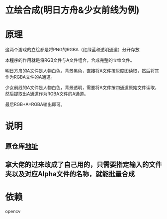 # 立绘合成(明日方舟&amp;少女前线为例)

# 原理

这两个游戏的立绘都是将PNG的RGBA（红绿蓝和透明通道）分开存放

本程序的作用就是将RGB文件与A文件组合，合成完整的立绘文件。

明日方舟的A文件是人物白色，背景黑色，直接将A文件按灰度图读取，然后将其作为RGBA文件的A通道。

少女前线的A文件是人物白色，背景透明，需要将A文件按四通道原始文件读取，然后提取出A通道作为RGBA文件的A通道。

最后RGB+A=RGBA输出即可。

# 说明
## 原仓库[地址](https://github.com/Vistyxio/GamePaintingMerge)
## 拿大佬的过来改成了自己用的，只需要指定输入的文件夹以及对应Alpha文件的名称，就能批量合成

# 依赖

opencv
